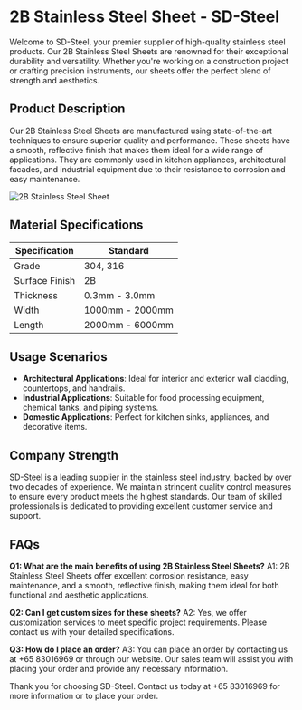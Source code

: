 # 2B Stainless Steel Sheet - SD-Steel

Welcome to SD-Steel, your premier supplier of high-quality stainless steel products. Our 2B Stainless Steel Sheets are renowned for their exceptional durability and versatility. Whether you're working on a construction project or crafting precision instruments, our sheets offer the perfect blend of strength and aesthetics.

## Product Description

Our 2B Stainless Steel Sheets are manufactured using state-of-the-art techniques to ensure superior quality and performance. These sheets have a smooth, reflective finish that makes them ideal for a wide range of applications. They are commonly used in kitchen appliances, architectural facades, and industrial equipment due to their resistance to corrosion and easy maintenance.

![2B Stainless Steel Sheet](https://github.com/user-attachments/assets/2567258e-e124-4816-932d-1809bd27ef0b)

## Material Specifications

| Specification | Standard |
|---------------|----------|
| Grade         | 304, 316  |
| Surface Finish| 2B       |
| Thickness     | 0.3mm - 3.0mm |
| Width         | 1000mm - 2000mm |
| Length        | 2000mm - 6000mm |

## Usage Scenarios

- **Architectural Applications**: Ideal for interior and exterior wall cladding, countertops, and handrails.
- **Industrial Applications**: Suitable for food processing equipment, chemical tanks, and piping systems.
- **Domestic Applications**: Perfect for kitchen sinks, appliances, and decorative items.

## Company Strength

SD-Steel is a leading supplier in the stainless steel industry, backed by over two decades of experience. We maintain stringent quality control measures to ensure every product meets the highest standards. Our team of skilled professionals is dedicated to providing excellent customer service and support.

## FAQs

**Q1: What are the main benefits of using 2B Stainless Steel Sheets?**
A1: 2B Stainless Steel Sheets offer excellent corrosion resistance, easy maintenance, and a smooth, reflective finish, making them ideal for both functional and aesthetic applications.

**Q2: Can I get custom sizes for these sheets?**
A2: Yes, we offer customization services to meet specific project requirements. Please contact us with your detailed specifications.

**Q3: How do I place an order?**
A3: You can place an order by contacting us at +65 83016969 or through our website. Our sales team will assist you with placing your order and provide any necessary information.

Thank you for choosing SD-Steel. Contact us today at +65 83016969 for more information or to place your order.